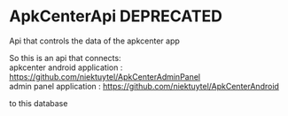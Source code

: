 # ApkCenterApi DEPRECATED
Api that controls the data of the apkcenter app

So this is an api that connects:   
  apkcenter android application : https://github.com/niektuytel/ApkCenterAdminPanel  
  admin panel application : https://github.com/niektuytel/ApkCenterAndroid   
  
to this database
  
